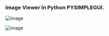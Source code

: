 ### Image Viewer In Python PYSIMPLEGUI. 

![image](https://github.com/harrycodeswhileworldsleeps/image_viewr_pysimplegui/assets/94862735/ad3446ea-2742-40d4-a5b7-4111b5ef8888)

![image](https://github.com/harrycodeswhileworldsleeps/image_viewr_pysimplegui/assets/94862735/af807334-0582-473f-8872-37ece0eccfa8)


